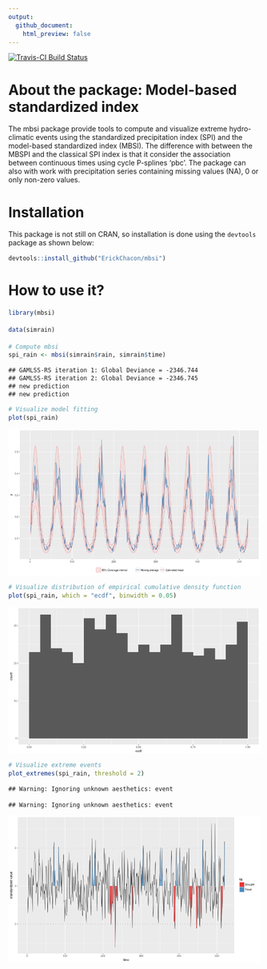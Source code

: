 ```yaml
---
output:
  github_document:
    html_preview: false
---
```




[![Travis-CI Build Status](https://travis-ci.org/ErickChacon/mbsi.svg?branch=master)](https://travis-ci.org/ErickChacon/mbsi)

# About the package: Model-based standardized index

 The mbsi package provide tools to compute and visualize extreme
 hydro-climatic events using the standardized precipitation index
 (SPI) and the model-based standardized index (MBSI). The
 difference with between the MBSPI and the classical SPI index is
 that it consider the association between continuous times using
 cycle P-splines ‘pbc’. The package can also with work with
 precipitation series containing missing values (NA), 0 or only
 non-zero values.

# Installation

This package is not still on CRAN, so installation is done using the `devtools`
package as shown below:


```r
devtools::install_github("ErickChacon/mbsi")
```

# How to use it?


```r
library(mbsi)

data(simrain)

# Compute mbsi
spi_rain <- mbsi(simrain$rain, simrain$time)
```

```
## GAMLSS-RS iteration 1: Global Deviance = -2346.744 
## GAMLSS-RS iteration 2: Global Deviance = -2346.745 
## new prediction 
## new prediction
```


```r
# Visualize model fitting
plot(spi_rain)
```

<img src="README-mbsi_fit-1.png" title="plot of chunk mbsi_fit" alt="plot of chunk mbsi_fit" style="display: block; margin: auto;" />


```r
# Visualize distribution of empirical cumulative density function
plot(spi_rain, which = "ecdf", binwidth = 0.05)
```

<img src="README-mbsi_ecdf-1.png" title="plot of chunk mbsi_ecdf" alt="plot of chunk mbsi_ecdf" style="display: block; margin: auto;" />


```r
# Visualize extreme events
plot_extremes(spi_rain, threshold = 2)
```

```
## Warning: Ignoring unknown aesthetics: event

## Warning: Ignoring unknown aesthetics: event
```

<img src="README-mbsi_extremes-1.png" title="plot of chunk mbsi_extremes" alt="plot of chunk mbsi_extremes" style="display: block; margin: auto;" />

```
